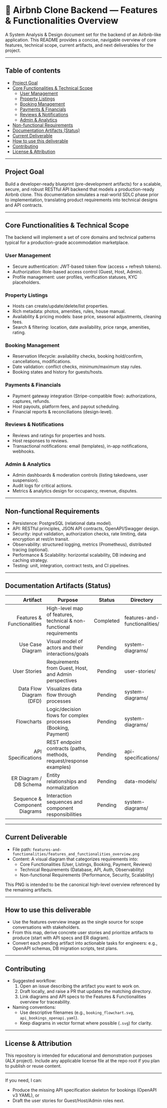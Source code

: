 # 🏡 Airbnb Clone Backend — Features & Functionalities Overview

A System Analysis & Design document set for the backend of an Airbnb-like application. This README provides a concise, navigable overview of core features, technical scope, current artifacts, and next deliverables for the project.

---

## Table of contents

- [Project Goal](#project-goal)
- [Core Functionalities & Technical Scope](#core-functionalities--technical-scope)
  - [User Management](#user-management)
  - [Property Listings](#property-listings)
  - [Booking Management](#booking-management)
  - [Payments & Financials](#payments--financials)
  - [Reviews & Notifications](#reviews--notifications)
  - [Admin & Analytics](#admin--analytics)
- [Non-functional Requirements](#non-functional-requirements)
- [Documentation Artifacts (Status)](#documentation-artifacts-status)
- [Current Deliverable](#current-deliverable)
- [How to use this deliverable](#how-to-use-this-deliverable)
- [Contributing](#contributing)
- [License & Attribution](#license--attribution)

---

## Project Goal

Build a developer-ready blueprint (pre-development artifacts) for a scalable, secure, and robust RESTful API backend that models a production-ready Airbnb clone. This documentation simulates a real-world SDLC phase prior to implementation, translating product requirements into technical designs and API contracts.

---

## Core Functionalities & Technical Scope

The backend will implement a set of core domains and technical patterns typical for a production-grade accommodation marketplace.

### User Management
- Secure authentication: JWT-based token flow (access + refresh tokens).
- Authorization: Role-based access control (Guest, Host, Admin).
- Profile management: user profiles, verification statuses, KYC placeholders.

### Property Listings
- Hosts can create/update/delete/list properties.
- Rich metadata: photos, amenities, rules, house manual.
- Availability & pricing models: base price, seasonal adjustments, cleaning fees.
- Search & filtering: location, date availability, price range, amenities, rating.

### Booking Management
- Reservation lifecycle: availability checks, booking hold/confirm, cancellations, modifications.
- Date validation: conflict checks, minimum/maximum stay rules.
- Booking states and history for guests/hosts.

### Payments & Financials
- Payment gateway integration (Stripe-compatible flow): authorizations, captures, refunds.
- Host payouts, platform fees, and payout scheduling.
- Financial reports & reconciliations (design-level).

### Reviews & Notifications
- Reviews and ratings for properties and hosts.
- Host responses to reviews.
- Transactional notifications: email (templates), in-app notifications, webhooks.

### Admin & Analytics
- Admin dashboards & moderation controls (listing takedowns, user suspension).
- Audit logs for critical actions.
- Metrics & analytics design for occupancy, revenue, disputes.

---

## Non-functional Requirements
- Persistence: PostgreSQL (relational data model).
- API: RESTful principles, JSON API contracts, OpenAPI/Swagger design.
- Security: input validation, authorization checks, rate limiting, data encryption at rest/in transit.
- Observability: structured logging, metrics (Prometheus), distributed tracing (optional).
- Performance & Scalability: horizontal scalability, DB indexing and caching strategy.
- Testing: unit, integration, contract tests, and CI pipelines.

---

## Documentation Artifacts (Status)

| Artifact                       | Purpose                                                                 | Status     | Directory                          |
|-------------------------------:|------------------------------------------------------------------------|:----------:|------------------------------------|
| Features & Functionalities     | High-level map of features, technical & non-functional requirements    | Completed  | features-and-functionalities/      |
| Use Case Diagram               | Visual model of actors and their interactions/goals                    | Pending    | system-diagrams/                   |
| User Stories                   | Requirements from Guest, Host, and Admin perspectives                  | Pending    | user-stories/                      |
| Data Flow Diagram (DFD)        | Visualizes data flow through processes                                 | Pending    | system-diagrams/                   |
| Flowcharts                     | Logic/decision flows for complex processes (Booking, Payment)          | Pending    | system-diagrams/                   |
| API Specifications             | REST endpoint contracts (paths, methods, request/response examples)    | Pending    | api-specifications/                |
| ER Diagram / DB Schema         | Entity relationships and normalization                                | Pending    | data-models/                       |
| Sequence & Component Diagrams  | Interaction sequences and component responsibilities                   | Pending    | system-diagrams/                   |

---

## Current Deliverable

- File path: `features-and-functionalities/features_and_functionalities_overview.png`  
- Content: A visual diagram that categorizes requirements into:
  - Core Functionalities (User, Listings, Booking, Payment, Reviews)
  - Technical Requirements (Database, API, Auth, Observability)
  - Non-functional Requirements (Performance, Security, Scalability)

This PNG is intended to be the canonical high-level overview referenced by the remaining artifacts.

---

## How to use this deliverable

- Use the features overview image as the single source for scope conversations with stakeholders.
- From this map, derive concrete user stories and prioritize artifacts to produce (start with API specs and ER diagram).
- Convert each pending artifact into actionable tasks for engineers: e.g., OpenAPI schemas, DB migration scripts, test plans.

---

## Contributing

- Suggested workflow:
  1. Open an issue describing the artifact you want to work on.
  2. Draft locally, and raise a PR that updates the matching directory.
  3. Link diagrams and API specs to the Features & Functionalities overview for traceability.
- Naming conventions:
  - Use descriptive filenames (e.g., `booking_flowchart.svg`, `api_bookings_openapi.yaml`).
  - Keep diagrams in vector format where possible (`.svg`) for clarity.

---

## License & Attribution

This repository is intended for educational and demonstration purposes (ALX project). Include any applicable license file at the repo root if you plan to publish or reuse content.

---

If you need, I can:
- Produce the missing API specification skeleton for bookings (OpenAPI v3 YAML), or
- Draft the user stories for Guest/Host/Admin roles next.
